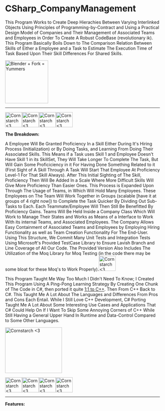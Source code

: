 # CSharp_CompanyManagement
This Program Works to Create Deep Hierachies Between Varying Interlinked Objects Using Principles of Programming-by-Contract and Using a Practical Design Model of Companies and Their Management of Associated Teams and Employees in Order To Create A Robust CodeBase (revolutionary ik).
This Program Basically Boils Down to The Comparison Relation Between Skills of Either a Employee and a Task to Estimate The Execution Time of Task
Based Upon Their Skill Differences For Shared Skills. 

<img src="https://media.giphy.com/media/heIX5HfWgEYlW/giphy.gif" alt="Blender + Fork = Yummers" width="140" height="140">

----------------------------------------------------------------------------

<img src="https://github.com/Kingerthanu/CSharp_CompanyManagement/assets/76754592/8129338e-56f7-4fcd-8187-b6d59a96830f" alt="Cornstarch <3" width="55" height="49"><img src="https://github.com/Kingerthanu/CSharp_CompanyManagement/assets/76754592/8129338e-56f7-4fcd-8187-b6d59a96830f" alt="Cornstarch <3" width="55" height="49"><img src="https://github.com/Kingerthanu/CSharp_CompanyManagement/assets/76754592/8129338e-56f7-4fcd-8187-b6d59a96830f" alt="Cornstarch <3" width="55" height="49"><img src="https://github.com/Kingerthanu/CSharp_CompanyManagement/assets/76754592/8129338e-56f7-4fcd-8187-b6d59a96830f" alt="Cornstarch <3" width="55" height="49">


**The Breakdown:**

A Employee Will Be Granted Proficiency In a Skill Either During It's Hiring Process (Initialization)
or By Doing Tasks, and Learning From Doing Their Associated Skills. This Means if a Task uses Skill 1 and Employee Doesn't Have Skill 1 in its SkillSet,
They Will Take Longer To Complete The Task, But Will Gain Some Proficiciency in it For Having Done Something Related to it (First Sight of A Skill Through
A Task Will Start That Employee At Proficiency Level-1 For That Skill Always). After This Initial Sighting of The Skill, Proficiency Then Will Be Added In a Scale
Where More Difficult Skills Will Give More Proficiency Than Easier Ones. This Process is Expanded Upon Through The Usage of Teams, in Which Will Hold Many Employees.
These Employees on The Team Will Work Together in Groups (scalable [have it at groups of 4 right now]) to Complete the Task Quicker By Dividing Out Sub-Tasks to Each. Each
Teammate/Employee Will Then Still Be Benefitted By Proficiency Gains.
Teams Will Be Held Inside a Company Class Which Will Work to Manage Their States and Works as Means of a Interface to Work With its internal Teams, and Associated Employees.
The Company Allows Easy Containment of Associated Teams and Employees by Employing Hiring Functionality as well as Team Creation Functionality For The End-User.
Using This Structure, We Commit Many Unit Tests and Integration Tests Using Microsoft's Provided TestCase Library to Ensure Lavish Branch and Line Coverage of All Our Code.
The Provided Version Also Includes The Utilization of the Moq Library for Moq Testing (in the code there may be some bloat for these Moq's to Work Properly).<img src="https://github.com/Kingerthanu/CSharp_CompanyManagement/assets/76754592/257846bd-0909-485a-a086-a17ad5902a18" alt="Cornstarch <3" width="55" height="49">


This Program Taught Me Way Too Much I Didn't Need To Know; I Created This Program Using A Ping-Pong Learning Strategy By Creating One Chunk of The Code in C#, then ported it quite <a href="https://github.com/Kingerthanu/CPP_Dynamic_CompanyManagement">1:1 to C++</a>. Then From C++ Back to C#. This Taught Me A Lot About The Languages and Differences From Pros and Cons Each Entail. While I Still Love C++ Development, C# Porting Taught Me A Lot About Some Interesting Use Cases and Applications That C# Could Help On
If I Want To Skip Some Annoying Corners of C++ While Still Having a General Upper Hand In Runtime and Data-Control Compared to Some Other Languages. 

<img src="https://github.com/Kingerthanu/CSharp_CompanyManagement/assets/76754592/f4438ddb-2039-4391-8f08-e488995e1658" alt="Cornstarch <3" width="185" height="149">


<img src="https://github.com/Kingerthanu/CSharp_CompanyManagement/assets/76754592/e74c93ac-7dec-4bf0-ab32-9deeca82cfdc" alt="Cornstarch <3" width="55" height="49"><img src="https://github.com/Kingerthanu/CSharp_CompanyManagement/assets/76754592/e74c93ac-7dec-4bf0-ab32-9deeca82cfdc" alt="Cornstarch <3" width="55" height="49"><img src="https://github.com/Kingerthanu/CSharp_CompanyManagement/assets/76754592/e74c93ac-7dec-4bf0-ab32-9deeca82cfdc" alt="Cornstarch <3" width="55" height="49"><img src="https://github.com/Kingerthanu/CSharp_CompanyManagement/assets/76754592/e74c93ac-7dec-4bf0-ab32-9deeca82cfdc" alt="Cornstarch <3" width="55" height="49">

----------------------------------------------------------------------------

**Features:**


